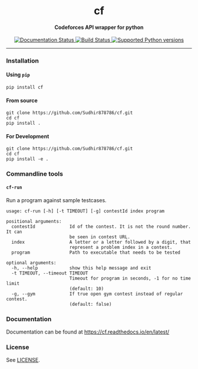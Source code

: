 
<h1 align="center"> cf</h1>

<div align="center">
  <strong>Codeforces API wrapper for python</strong>
</div>

<br />

<div align="center">
  <a href="https://cf.readthedocs.io/en/latest/?badge=latest">
    <img alt="Documentation Status" src="https://readthedocs.org/projects/cf/badge/?version=latest" />
  </a>
  <a href="https://travis-ci.com/Sudhir878786/cf">
    <img alt="Build Status" src="https://travis-ci.com/Sudhir878786/cf.svg?branch=master" />
  </a>
  <a href="https://pypi.org/project/cf/">
    <img alt="Supported Python versions" src="https://img.shields.io/pypi/pyversions/cf.svg" />
  </a>
</div>

---

### Installation

#### Using `pip`

```shell
pip install cf
```

#### From source

```shell
git clone https://github.com/Sudhir878786/cf.git
cd cf
pip install .
```

#### For Development

```shell
git clone https://github.com/Sudhir878786/cf.git
cd cf
pip install -e .
```

### Commandline tools

#### `cf-run`

Run a program against sample testcases.

```shell
usage: cf-run [-h] [-t TIMEOUT] [-g] contestId index program

positional arguments:
  contestId             Id of the contest. It is not the round number. It can
                        be seen in contest URL.
  index                 A letter or a letter followed by a digit, that
                        represent a problem index in a contest.
  program               Path to executable that needs to be tested

optional arguments:
  -h, --help            show this help message and exit
  -t TIMEOUT, --timeout TIMEOUT
                        Timeout for program in seconds, -1 for no time limit
                        (default: 10)
  -g, --gym             If true open gym contest instead of regular contest.
                        (default: false)
```

### Documentation

Documentation can be found at https://cf.readthedocs.io/en/latest/

### License

See [LICENSE](LICENSE).
